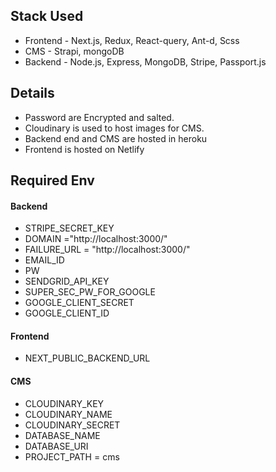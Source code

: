 ## Stack Used

- Frontend - Next.js, Redux, React-query, Ant-d, Scss 
- CMS - Strapi, mongoDB
- Backend - Node.js, Express, MongoDB, Stripe, Passport.js

## Details

- Password are Encrypted and salted.
- Cloudinary is used to host images for CMS.
- Backend end and CMS are hosted in heroku
- Frontend is hosted on Netlify 

## Required Env

#### Backend

- STRIPE_SECRET_KEY 
- DOMAIN ="http://localhost:3000/"
- FAILURE_URL = "http://localhost:3000/"
- EMAIL_ID 
- PW 
- SENDGRID_API_KEY
- SUPER_SEC_PW_FOR_GOOGLE
- GOOGLE_CLIENT_SECRET
- GOOGLE_CLIENT_ID

#### Frontend

- NEXT_PUBLIC_BACKEND_URL

#### CMS

- CLOUDINARY_KEY
- CLOUDINARY_NAME
- CLOUDINARY_SECRET
- DATABASE_NAME
- DATABASE_URI
- PROJECT_PATH = cms
